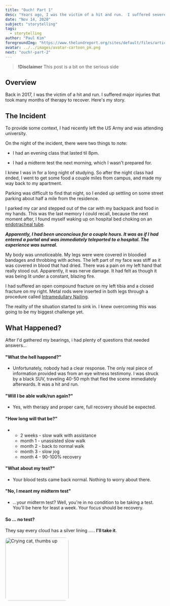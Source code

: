 ```yaml
---
title: "Ouch! Part 1"
desc: "Years ago, I was the victim of a hit and run.  I suffered severe injuries that took many months to recover.  Here's my story."
date: "Nov 14, 2020"
subject: "storytelling"
tags:
  - storytelling
author: "Paul Kim"
foregroundImg: "https://www.thelundreport.org/sites/default/files/article-images/Hospital%20dark%20hallway%20with%20doctors%20and%20gurney.jpg"
avatar: ../../images/avatar-cartoon_pk.png
next: "ouch!-part-2"
---
```


> **!Disclaimer** This post is a bit on the serious side

## Overview

Back in 2017, I was the victim of a hit and run. I suffered major injuries that took many months of therapy to recover. Here's my story.

## The Incident

To provide some context, I had recently left the US Army and was attending university.

On the night of the incident, there were two things to note:

- I had an evening class that lasted til 8pm.

- I had a midterm test the next morning, which I wasn't prepared for.

I knew I was in for a long night of studying. So after the night class had ended, I went to get some food a couple miles from campus, and made my way back to my apartment.

Parking was difficult to find that night, so I ended up settling on some street parking about half a mile from the residence.

I parked my car and stepped out of the car with my backpack and food in my hands. This was the last memory I could recall, because the next moment after, I found myself waking up on hospital bed choking on an [endotracheal tube](https://www.ncbi.nlm.nih.gov/books/NBK539747/).

***Apparently, I had been unconcious for a couple hours. It was as if I had entered a portal and was immediately teleported to a hospital. The experience was surreal.***

My body was unnoticeable. My legs were were covered in bloodied bandages and throbbing with aches. The left part of my face was stiff as it was covered in blood that had dried. There was a pain on my left hand that really stood out. Apparently, it was nerve damage. It had felt as though it was being lit under a constant, blazing fire.

I had suffered an open compound fracture on my left tibia and a closed fracture on my right. Metal rods were inserted in both legs through a procedure called [Intramedullary Nailing](https://orthoinfo.aaos.org/en/diseases--conditions/tibia-shinbone-shaft-fractures/#:~:text=Intramedullary%20nailing.&text=During%20this%20procedure%2C%20a%20specially,in%20proper%20position%20during%20healing.).

The reality of the situation started to sink in. I knew overcoming this was going to be my biggest challenge yet.

## What Happened?

After I'd gathered my bearings, i had plenty of questions that needed answers...

#### "What the hell happend?"

- Unfortunately, nobody had a clear response. The only real piece of information provided was from an eye witness testimony. I was struck by a black SUV, traveling 40-50 mph that fled the scene immediately afterwards. It was a hit and run.

#### "Will I be able walk/run again?"

- Yes, with therapy and proper care, full recovery should be expected.

#### "How long will that be?"

- - 2 weeks - slow walk with assistance
  - month 1 - unassisted slow walk
  - month 2 - back to normal walk
  - month 3 - slow jog
  - month 4 - 90-100% recovery

#### "What about my test?"

- Your blood tests came back normal. Nothing to worry about there.

#### "No, I meant my midterm test"

- ...your midterm test? Well, you're in no condition to be taking a test. You'll be here for least a week. Your focus should be recovery.

#### So ... no test?

They say every cloud has a silver lining ..... **I'll take it**.

<img src="https://en.meming.world/images/en/thumb/1/13/Thumbs_Up_Crying_Cat.jpg/300px-Thumbs_Up_Crying_Cat.jpg"
     alt="Crying cat, thumbs up"
     style="border-radius: 10px; height: 200px;" />
